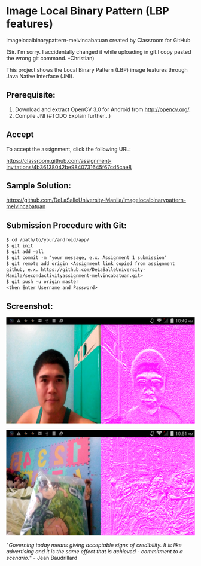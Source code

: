 # Image Local Binary Pattern (LBP features) 

imagelocalbinarypattern-melvincabatuan created by Classroom for GitHub

(Sir. I'm sorry. I accidentally changed it while uploading in git.I copy pasted the wrong git command. -Christian)

This project shows the Local Binary Pattern (LBP) image features through Java Native Interface (JNI).

## Prerequisite:

1. Download and extract OpenCV 3.0 for Android from http://opencv.org/.
2. Compile JNI (#TODO Explain further...)

## Accept

To accept the assignment, click the following URL:

https://classroom.github.com/assignment-invitations/4b36138042be9840731645f67cd5cae8

## Sample Solution:

https://github.com/DeLaSalleUniversity-Manila/imagelocalbinarypattern-melvincabatuan

## Submission Procedure with Git: 

```shell
$ cd /path/to/your/android/app/
$ git init
$ git add –all
$ git commit -m "your message, e.x. Assignment 1 submission"
$ git remote add origin <Assignment link copied from assignment github, e.x. https://github.com/DeLaSalleUniversity-Manila/secondactivityassignment-melvincabatuan.git>
$ git push -u origin master
<then Enter Username and Password>
```


## Screenshot:

![alt tag](https://github.com/DeLaSalleUniversity-Manila/imagelocalbinarypattern-melvincabatuan/blob/master/device-2015-11-02-105029.png)

![alt tag](https://github.com/DeLaSalleUniversity-Manila/imagelocalbinarypattern-melvincabatuan/blob/master/device-2015-11-02-105207.png)

"*Governing today means giving acceptable signs of credibility. It is like advertising and it is the same effect that is achieved - commitment to a scenario.*" - Jean Baudrillard
